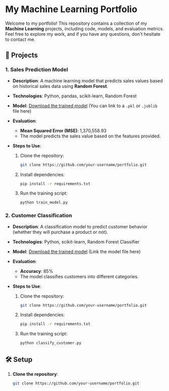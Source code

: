 # My Machine Learning Portfolio

Welcome to my portfolio! This repository contains a collection of my **Machine Learning** projects, including code, models, and evaluation metrics. Feel free to explore my work, and if you have any questions, don't hesitate to contact me.

## 🚀 Projects

### 1. Sales Prediction Model
- **Description**: A machine learning model that predicts sales values based on historical sales data using **Random Forest**.
- **Technologies**: Python, pandas, scikit-learn, Random Forest
- **Model**: [Download the trained model](#) (You can link to a `.pkl` or `.joblib` file here)
- **Evaluation**: 
  - **Mean Squared Error (MSE)**: 1,370,558.93
  - The model predicts the sales value based on the features provided.
  
- **Steps to Use**:
  1. Clone the repository:
     ```bash
     git clone https://github.com/your-username/portfolio.git
     ```
  2. Install dependencies:
     ```bash
     pip install -r requirements.txt
     ```
  3. Run the training script:
     ```bash
     python train_model.py
     ```

### 2. Customer Classification
- **Description**: A classification model to predict customer behavior (whether they will purchase a product or not).
- **Technologies**: Python, scikit-learn, Random Forest Classifier
- **Model**: [Download the trained model](#) (Link the model file here)
- **Evaluation**: 
  - **Accuracy**: 85%
  - The model classifies customers into different categories.

- **Steps to Use**:
  1. Clone the repository:
     ```bash
     git clone https://github.com/your-username/portfolio.git
     ```
  2. Install dependencies:
     ```bash
     pip install -r requirements.txt
     ```
  3. Run the training script:
     ```bash
     python classify_customer.py
     ```

## 🛠️ Setup

1. **Clone the repository**:
   ```bash
   git clone https://github.com/your-username/portfolio.git
